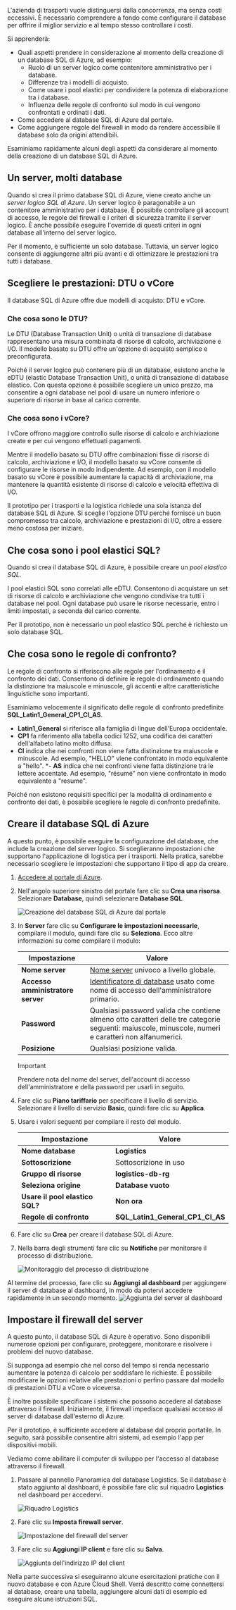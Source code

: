 L'azienda di trasporti vuole distinguersi dalla concorrenza, ma senza costi eccessivi. È necessario comprendere a fondo come configurare il database per offrire il miglior servizio e al tempo stesso controllare i costi.

Si apprenderà:

- Quali aspetti prendere in considerazione al momento della creazione di un database SQL di Azure, ad esempio:
  - Ruolo di un server logico come contenitore amministrativo per i database.
  - Differenze tra i modelli di acquisto.
  - Come usare i pool elastici per condividere la potenza di elaborazione tra i database.
  - Influenza delle regole di confronto sul modo in cui vengono confrontati e ordinati i dati.
- Come accedere al database SQL di Azure dal portale.
- Come aggiungere regole del firewall in modo da rendere accessibile il database solo da origini attendibili.

Esaminiamo rapidamente alcuni degli aspetti da considerare al momento della creazione di un database SQL di Azure.

## <a name="one-server-many-databases"></a>Un server, molti database

Quando si crea il primo database SQL di Azure, viene creato anche un _server logico SQL di Azure_. Un server logico è paragonabile a un contenitore amministrativo per i database. È possibile controllare gli account di accesso, le regole del firewall e i criteri di sicurezza tramite il server logico. È anche possibile eseguire l'override di questi criteri in ogni database all'interno del server logico.

Per il momento, è sufficiente un solo database. Tuttavia, un server logico consente di aggiungerne altri più avanti e di ottimizzare le prestazioni tra tutti i database.

## <a name="choose-performance-dtus-versus-vcores"></a>Scegliere le prestazioni: DTU o vCore

Il database SQL di Azure offre due modelli di acquisto: DTU e vCore.

### <a name="what-are-dtus"></a>Che cosa sono le DTU?

Le DTU (Database Transaction Unit) o unità di transazione di database rappresentano una misura combinata di risorse di calcolo, archiviazione e I/O. Il modello basato su DTU offre un'opzione di acquisto semplice e preconfigurata.

Poiché il server logico può contenere più di un database, esistono anche le eDTU (elastic Database Transaction Unit), o unità di transazione di database elastico. Con questa opzione è possibile scegliere un unico prezzo, ma consentire a ogni database nel pool di usare un numero inferiore o superiore di risorse in base al carico corrente.

### <a name="what-are-vcores"></a>Che cosa sono i vCore?

I vCore offrono maggiore controllo sulle risorse di calcolo e archiviazione create e per cui vengono effettuati pagamenti.

Mentre il modello basato su DTU offre combinazioni fisse di risorse di calcolo, archiviazione e I/O, il modello basato su vCore consente di configurare le risorse in modo indipendente. Ad esempio, con il modello basato su vCore è possibile aumentare la capacità di archiviazione, ma mantenere la quantità esistente di risorse di calcolo e velocità effettiva di I/O.

Il prototipo per i trasporti e la logistica richiede una sola istanza del database SQL di Azure. Si sceglie l'opzione DTU perché fornisce un buon compromesso tra calcolo, archiviazione e prestazioni di I/O, oltre a essere meno costosa per iniziare.

## <a name="what-are-sql-elastic-pools"></a>Che cosa sono i pool elastici SQL?

Quando si crea il database SQL di Azure, è possibile creare un _pool elastico SQL_.

I pool elastici SQL sono correlati alle eDTU. Consentono di acquistare un set di risorse di calcolo e archiviazione che vengono condivise tra tutti i database nel pool. Ogni database può usare le risorse necessarie, entro i limiti impostati, a seconda del carico corrente.

Per il prototipo, non è necessario un pool elastico SQL perché è richiesto un solo database SQL.

## <a name="what-is-collation"></a>Che cosa sono le regole di confronto?

Le regole di confronto si riferiscono alle regole per l'ordinamento e il confronto dei dati. Consentono di definire le regole di ordinamento quando la distinzione tra maiuscole e minuscole, gli accenti e altre caratteristiche linguistiche sono importanti.

Esaminiamo velocemente il significato delle regole di confronto predefinite **SQL_Latin1_General_CP1_CI_AS**.

- **Latin1_General** si riferisce alla famiglia di lingue dell'Europa occidentale.
- **CP1** fa riferimento alla tabella codici 1252, una codifica dei caratteri dell'alfabeto latino molto diffusa.
- **CI** indica che nei confronti non viene fatta distinzione tra maiuscole e minuscole. Ad esempio, "HELLO" viene confrontato in modo equivalente a "hello".
*- **AS** indica che nei confronti viene fatta distinzione tra le lettere accentate. Ad esempio, "résumé" non viene confrontato in modo equivalente a "resume".

Poiché non esistono requisiti specifici per la modalità di ordinamento e confronto dei dati, è possibile scegliere le regole di confronto predefinite.

## <a name="create-your-azure-sql-database"></a>Creare il database SQL di Azure

A questo punto, è possibile eseguire la configurazione del database, che include la creazione del server logico. Si sceglieranno impostazioni che supportano l'applicazione di logistica per i trasporti. Nella pratica, sarebbe necessario scegliere le impostazioni che supportano il tipo di app da creare.

1. [Accedere al portale di Azure](https://portal.azure.com?azure-portal=true).

1. Nell'angolo superiore sinistro del portale fare clic su **Crea una risorsa**. Selezionare **Database**, quindi selezionare **Database SQL**.

   ![Creazione del database SQL di Azure dal portale](../media-draft/create-db.png)

1. In **Server** fare clic su **Configurare le impostazioni necessarie**, compilare il modulo, quindi fare clic su **Seleziona**. Ecco altre informazioni su come compilare il modulo:

    | Impostazione      | Valore |
    | ------------ | ----- |
    | **Nome server** | [Nome server](https://docs.microsoft.com/azure/architecture/best-practices/naming-conventions) univoco a livello globale. |
    | **Accesso amministratore server** | [Identificatore di database](https://docs.microsoft.com/sql/relational-databases/databases/database-identifiers) usato come nome di accesso dell'amministratore primario. |
    | **Password** | Qualsiasi password valida che contiene almeno otto caratteri delle tre categorie seguenti: maiuscole, minuscole, numeri e caratteri non alfanumerici. |
    | **Posizione** | Qualsiasi posizione valida. |
    > [!IMPORTANT]
    > Prendere nota del nome del server, dell'account di accesso dell'amministratore e della password per usarli in seguito.

1. Fare clic su **Piano tariffario** per specificare il livello di servizio. Selezionare il livello di servizio **Basic**, quindi fare clic su **Applica**.

1. Usare i valori seguenti per compilare il resto del modulo.

    | Impostazione      | Valore |
    | ------------ | ----- |
    | **Nome database** | **Logistics** | 
    | **Sottoscrizione** | Sottoscrizione in uso |
    | **Gruppo di risorse** | **logistics-db-rg** | 
    | **Seleziona origine** | **Database vuoto** | 
    | **Usare il pool elastico SQL?** | **Non ora** |
    | **Regole di confronto** | **SQL_Latin1_General_CP1_CI_AS** |

1. Fare clic su **Crea** per creare il database SQL di Azure.

1. Nella barra degli strumenti fare clic su **Notifiche** per monitorare il processo di distribuzione.

   ![Monitoraggio del processo di distribuzione](../media-draft/notifications-progress.png)

Al termine del processo, fare clic su **Aggiungi al dashboard** per aggiungere il server di database al dashboard, in modo da potervi accedere rapidamente in un secondo momento.
   ![Aggiunta del server al dashboard](../media-draft/notifications-complete.png)

## <a name="set-the-server-firewall"></a>Impostare il firewall del server

A questo punto, il database SQL di Azure è operativo. Sono disponibili numerose opzioni per configurare, proteggere, monitorare e risolvere i problemi del nuovo database.

Si supponga ad esempio che nel corso del tempo si renda necessario aumentare la potenza di calcolo per soddisfare le richieste. È possibile modificare le opzioni relative alle prestazioni o perfino passare dal modello di prestazioni DTU a vCore o viceversa.

È inoltre possibile specificare i sistemi che possono accedere al database attraverso il firewall. Inizialmente, il firewall impedisce qualsiasi accesso al server di database dall'esterno di Azure.

Per il prototipo, è sufficiente accedere al database dal proprio portatile. In seguito, sarà possibile consentire altri sistemi, ad esempio l'app per dispositivi mobili.

Vediamo come abilitare il computer di sviluppo per l'accesso al database attraverso il firewall.

1. Passare al pannello Panoramica del database Logistics. Se il database è stato aggiunto al dashboard, è possibile fare clic sul riquadro **Logistics** nel dashboard per accedervi.

    ![Riquadro Logistics](../media-draft/logistics-tile.png)

1. Fare clic su **Imposta firewall server**.

    ![Impostazione del firewall del server](../media-draft/set-server-firewall.png)

1. Fare clic su **Aggiungi IP client** e fare clic su **Salva**.

    ![Aggiunta dell'indirizzo IP del client](../media-draft/add-client-ip.png)

Nella parte successiva si eseguiranno alcune esercitazioni pratiche con il nuovo database e con Azure Cloud Shell. Verrà descritto come connettersi al database, creare una tabella, aggiungere alcuni dati di esempio ed eseguire alcune istruzioni SQL.